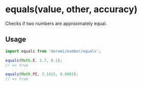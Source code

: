# equals(value, other, accuracy)

Checks if two numbers are approximately equal.

## Usage

```js
import equals from 'doremi/number/equals';

equals(Math.E, 2.7, 0.1);
// => true

equals(Math.PI, 3.1415, 0.0001);
// => true
```